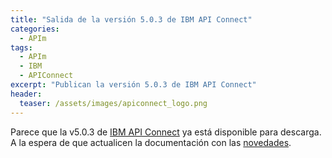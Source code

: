 ```yaml
---
title: "Salida de la versión 5.0.3 de IBM API Connect"
categories:
  - APIm
tags:
  - APIm
  - IBM
  - APIConnect
excerpt: "Publican la versión 5.0.3 de IBM API Connect"
header:
  teaser: /assets/images/apiconnect_logo.png
---
```


Parece que la v5.0.3 de [IBM API Connect](https://plus.google.com/u/0/105804062427672468876) ya está disponible para descarga. A la espera de que actualicen la documentación con las [novedades](http://www.ibm.com/support/knowledgecenter/en/SSMNED_5.0.0/com.ibm.apic.overview.doc/overview_whatsnew.html). 

